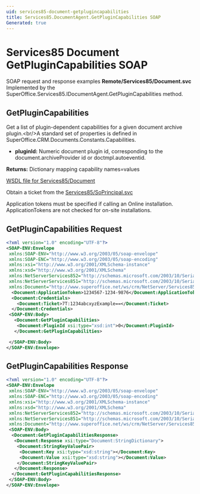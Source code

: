 ```yaml
---
uid: services85-document-getplugincapabilities
title: Services85.DocumentAgent.GetPluginCapabilities SOAP
Generated: true
---
```


# Services85 Document GetPluginCapabilities SOAP

SOAP request and response examples **Remote/Services85/Document.svc**
Implemented by the <see cref="M:SuperOffice.Services85.IDocumentAgent.GetPluginCapabilities">SuperOffice.Services85.IDocumentAgent.GetPluginCapabilities</see> method.

## GetPluginCapabilities

Get a list of plugin-dependent capabilities for a given document archive plugin.&lt;br/&gt;A standard set of properties is defined in SuperOffice.CRM.Documents.Constants.Capabilities.

* **pluginId:** Numeric document plugin id, corresponding to the document.archiveProvider id or doctmpl.autoeventid.

**Returns:** Dictionary mapping capability names=values


[WSDL file for Services85/Document](../Services85-Document.md)

Obtain a ticket from the [Services85/SoPrincipal.svc](../SoPrincipal/SoPrincipal.md)

Application tokens must be specified if calling an Online installation. ApplicationTokens are not checked for on-site installations.

## GetPluginCapabilities Request

```xml
<?xml version="1.0" encoding="UTF-8"?>
<SOAP-ENV:Envelope
 xmlns:SOAP-ENV="http://www.w3.org/2003/05/soap-envelope"
 xmlns:SOAP-ENC="http://www.w3.org/2003/05/soap-encoding"
 xmlns:xsi="http://www.w3.org/2001/XMLSchema-instance"
 xmlns:xsd="http://www.w3.org/2001/XMLSchema"
 xmlns:NetServerServices852="http://schemas.microsoft.com/2003/10/Serialization/Arrays"
 xmlns:NetServerServices851="http://schemas.microsoft.com/2003/10/Serialization/"
 xmlns:Document="http://www.superoffice.net/ws/crm/NetServer/Services85">
  <Document:ApplicationToken>1234567-1234-9876</Document:ApplicationToken>
  <Document:Credentials>
    <Document:Ticket>7T:1234abcxyzExample==</Document:Ticket>
  </Document:Credentials>
 <SOAP-ENV:Body>
   <Document:GetPluginCapabilities>
    <Document:PluginId xsi:type="xsd:int">0</Document:PluginId>
   </Document:GetPluginCapabilities>

 </SOAP-ENV:Body>
</SOAP-ENV:Envelope>

```


## GetPluginCapabilities Response

```xml
<?xml version="1.0" encoding="UTF-8"?>
<SOAP-ENV:Envelope
 xmlns:SOAP-ENV="http://www.w3.org/2003/05/soap-envelope"
 xmlns:SOAP-ENC="http://www.w3.org/2003/05/soap-encoding"
 xmlns:xsi="http://www.w3.org/2001/XMLSchema-instance"
 xmlns:xsd="http://www.w3.org/2001/XMLSchema"
 xmlns:NetServerServices852="http://schemas.microsoft.com/2003/10/Serialization/Arrays"
 xmlns:NetServerServices851="http://schemas.microsoft.com/2003/10/Serialization/"
 xmlns:Document="http://www.superoffice.net/ws/crm/NetServer/Services85">
 <SOAP-ENV:Body>
  <Document:GetPluginCapabilitiesResponse>
   <Document:Response xsi:type="Document:StringDictionary">
    <Document:StringKeyValuePair>
     <Document:Key xsi:type="xsd:string"></Document:Key>
     <Document:Value xsi:type="xsd:string"></Document:Value>
    </Document:StringKeyValuePair>
   </Document:Response>
  </Document:GetPluginCapabilitiesResponse>
 </SOAP-ENV:Body>
</SOAP-ENV:Envelope>

```

